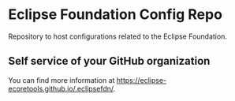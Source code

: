 # Eclipse Foundation Config Repo

Repository to host configurations related to the Eclipse Foundation.

## Self service of your GitHub organization

You can find more information at <https://eclipse-ecoretools.github.io/.eclipsefdn/>.
